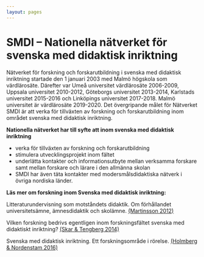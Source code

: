 ```yaml
---
layout: pages
---
```

# SMDI – Nationella nätverket för svenska med didaktisk inriktning

Nätverket för forskning och forskarutbildning i svenska med didaktisk inriktning startade den 1 januari 2003 med Malmö högskola som värdlärosäte. Därefter var Umeå universitet värdlärosäte 2006-2009, Uppsala universitet 2010-2012, Göteborgs universitet 2013-2014, Karlstads universitet 2015-2016 och Linköpings universitet 2017-2018. Malmö universitet är värdlärosäte 2019-2020. Det övergripande målet för Nätverket SMDI är att verka för tillväxten av forskning och forskarutbildning inom området svenska med didaktisk inriktning.

__Nationella nätverket har till syfte att inom svenska med didaktisk inriktning__
- verka för tillväxten av forskning och forskarutbildning
- stimulera utvecklingsprojekt inom fältet
- underlätta kontakter och informationsutbyte mellan verksamma forskare samt mellan forskare och lärare i den allmänna skolan
- SMDI har även täta kontakter med modersmålsdidaktiska nätverk i övriga nordiska länder.

__Läs mer om forskning inom Svenska med didaktisk inriktning:__

Litteraturundervisning som motståndets didaktik. Om förhållandet universitetsämne, ämnesdidaktik och skolämne. [(Martinsson 2012)](https://drive.google.com/open?id=1n1pO5Eh_woVy1hXYf-QHsVBHZqZ7IFbo)

Vilken forskning bedrivs egentligen inom forskningsfältet svenska med didaktiskt inriktning? [(Skar & Tengberg 2014)](https://drive.google.com/open?id=1aVyJP3g5YEs98kcHGY-wJ0DczFzeq19O)

Svenska med didaktisk inriktning. Ett forskningsområde i rörelse. [(Holmberg & Nordenstam 2016)](https://drive.google.com/open?id=1o_SQfhI-UBTlP4bLfmyTeq1zIXMmankC)
